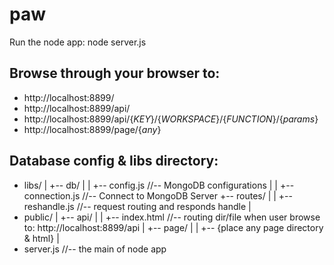 paw
===

Run the node app:
  node server.js

Browse through your browser to:
---
  * http://localhost:8899/
  * http://localhost:8899/api/
  * http://localhost:8899/api/{_KEY_}/{_WORKSPACE_}/{_FUNCTION_}/{_params_}
  * http://localhost:8899/page/{_any_}


Database config & libs directory:
---
* libs/
  |
  +--  db/
  |
  |   +--  config.js       //-- MongoDB configurations
  |
  |   +--  connection.js   //-- Connect to MongoDB Server
  +--  routes/
  |
  |   +--  reshandle.js    //-- request routing and responds handle
  |
* public/
  |
  +--  api/
  |
  |   +--  index.html      //-- routing dir/file when user browse to: http://localhost:8899/api
  |
  +--  page/
  |
  |   +--  {place any page directory & html}
  |
* server.js           //-- the main of node app
  
